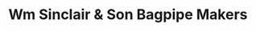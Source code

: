 ---
title: "Wm Sinclair & Son Bagpipe Makers"
url: /edinburgh/wm-sinclair-und-son-bagpipe-makers/
shop: Instrumente
---